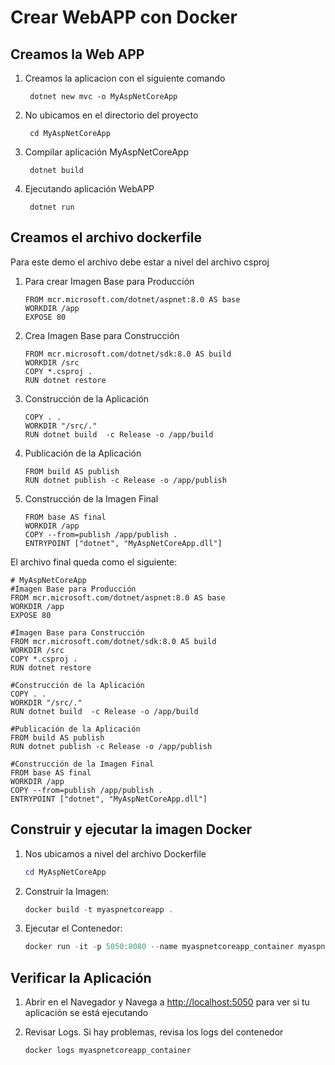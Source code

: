 # Crear WebAPP con Docker

## Creamos la Web APP

1. Creamos la aplicacion con el siguiente comando

        dotnet new mvc -o MyAspNetCoreApp

2. No ubicamos en el directorio del proyecto

        cd MyAspNetCoreApp

3. Compilar aplicación MyAspNetCoreApp

        dotnet build
4. Ejecutando aplicación WebAPP

        dotnet run

## Creamos el archivo dockerfile

Para este demo el archivo debe estar a nivel del archivo csproj

1. Para crear Imagen Base para Producción

    ```docker
    FROM mcr.microsoft.com/dotnet/aspnet:8.0 AS base
    WORKDIR /app
    EXPOSE 80
    ```

2. Crea Imagen Base para Construcción

    ```docker
    FROM mcr.microsoft.com/dotnet/sdk:8.0 AS build
    WORKDIR /src
    COPY *.csproj .
    RUN dotnet restore
    ```

3. Construcción de la Aplicación

    ```docker
    COPY . .
    WORKDIR "/src/."
    RUN dotnet build  -c Release -o /app/build
   ```

4. Publicación de la Aplicación

    ```docker
    FROM build AS publish
    RUN dotnet publish -c Release -o /app/publish
    ```

5. Construcción de la Imagen Final

    ```docker
    FROM base AS final
    WORKDIR /app
    COPY --from=publish /app/publish .
    ENTRYPOINT ["dotnet", "MyAspNetCoreApp.dll"]
    ```

El archivo final queda como el siguiente:

```docker
# MyAspNetCoreApp
#Imagen Base para Producción
FROM mcr.microsoft.com/dotnet/aspnet:8.0 AS base
WORKDIR /app
EXPOSE 80

#Imagen Base para Construcción
FROM mcr.microsoft.com/dotnet/sdk:8.0 AS build
WORKDIR /src
COPY *.csproj .
RUN dotnet restore 

#Construcción de la Aplicación
COPY . .
WORKDIR "/src/."
RUN dotnet build  -c Release -o /app/build

#Publicación de la Aplicación
FROM build AS publish
RUN dotnet publish -c Release -o /app/publish

#Construcción de la Imagen Final
FROM base AS final
WORKDIR /app
COPY --from=publish /app/publish .
ENTRYPOINT ["dotnet", "MyAspNetCoreApp.dll"]

```

## Construir y ejecutar la imagen Docker

1. Nos ubicamos a nivel del archivo Dockerfile

    ```powershell
    cd MyAspNetCoreApp
    ```

2. Construir la Imagen:

    ```powershell
    docker build -t myaspnetcoreapp .
    ```

3. Ejecutar el Contenedor:

    ```powershell
    docker run -it -p 5050:8080 --name myaspnetcoreapp_container myaspnetcoreapp
    ```

## Verificar la Aplicación

1. Abrir en el Navegador y Navega a <http://localhost:5050> para ver si tu aplicación se está ejecutando

2. Revisar Logs. Si hay problemas, revisa los logs del contenedor

    ```
    docker logs myaspnetcoreapp_container
    ```

